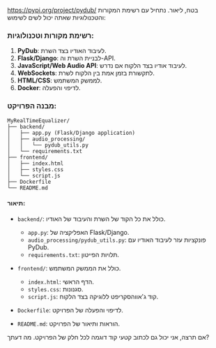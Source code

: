 https://pypi.org/project/pydub/
בטח, ליאור. נתחיל עם רשימת המקורות והטכנולוגיות שאתה יכול לשים לשימוש:

### רשימת מקורות וטכנולוגיות:
1. **PyDub**: לעיבוד האודיו בצד השרת.
2. **Flask/Django**: לבניית השרת וה-API.
3. **JavaScript/Web Audio API**: לעיבוד אודיו בצד הלקוח אם נדרש.
4. **WebSockets**: לתקשורת בזמן אמת בין הלקוח לשרת.
5. **HTML/CSS**: לממשק המשתמש.
6. **Docker**: לדיפוי והפעלה.

### מבנה הפרויקט:
```
MyRealTimeEqualizer/
├── backend/
│   ├── app.py (Flask/Django application)
│   ├── audio_processing/
│   │   └── pydub_utils.py
│   └── requirements.txt
├── frontend/
│   ├── index.html
│   ├── styles.css
│   └── script.js
├── Dockerfile
└── README.md
```

#### תיאור:
- `backend/`: כולל את כל הקוד של השרת והעיבוד של האודיו.
  - `app.py`: האפליקציה של Flask/Django.
  - `audio_processing/pydub_utils.py`: פונקציות עזר לעיבוד האודיו עם PyDub.
  - `requirements.txt`: תלויות הפייטון.
  
- `frontend/`: כולל את הממשק המשתמש.
  - `index.html`: הדף הראשי.
  - `styles.css`: סגנונות.
  - `script.js`: קוד ג'אווהסקריפט ללוגיקה בצד הלקוח.

- `Dockerfile`: לדיפוי והפעלה של הפרויקט.

- `README.md`: הוראות ותיאור של הפרויקט.

אם תרצה, אני יכול גם לכתוב קטעי קוד דוגמה לכל חלק של הפרויקט. מה דעתך?